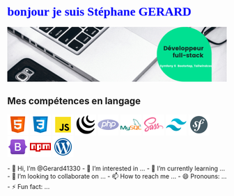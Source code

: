 # <span style="color:blue; font-family:verdana;">bonjour je suis Stéphane GERARD</span>
<img src="https://github.com/Gerard41330/Stephane-GERARD/blob/main/Developpeur-full-stack.png">


## Mes compétences en langage 
<p float="left"> <img src="https://github.com/Gerard41330/Stephane-GERARD/blob/main/icons8-html5-48.png"> <img src="https://github.com/Gerard41330/Stephane-GERARD/blob/main/icons8-css3-48.png"> <img src="https://github.com/Gerard41330/Stephane-GERARD/blob/main/icons8-js-48.png"> <img src="https://github.com/Gerard41330/Stephane-GERARD/blob/main/icons8-jquery-48.png"> <img src="https://github.com/Gerard41330/Stephane-GERARD/blob/main/icons8-php-48.png"> <img src="https://github.com/Gerard41330/Stephane-GERARD/blob/main/icons8-mysql-48.png"> <img src="https://github.com/Gerard41330/Stephane-GERARD/blob/main/icons8-toupet-48.png"> <img src="https://github.com/Gerard41330/Stephane-GERARD/blob/main/icons8-tailwind-css-48.png"> <img src="https://github.com/Gerard41330/Stephane-GERARD/blob/main/icons8-symfony-48 (1).png"> <img src="https://github.com/Gerard41330/Stephane-GERARD/blob/main/icons8-bootstrap-48.png"> <img src="https://github.com/Gerard41330/Stephane-GERARD/blob/main/icons8-npm-48.png"> <img src="https://github.com/Gerard41330/Stephane-GERARD/blob/main/icons8-wordpress-48.png"></p>
- 👋 Hi, I’m @Gerard41330
- 👀 I’m interested in ...
- 🌱 I’m currently learning ...
- 💞️ I’m looking to collaborate on ...
- 📫 How to reach me ...
- 😄 Pronouns: ...
- ⚡ Fun fact: ...

<!---
Gerard41330/Gerard41330 is a ✨ special ✨ repository because its `README.md` (this file) appears on your GitHub profile.
You can click the Preview link to take a look at your changes.
--->
